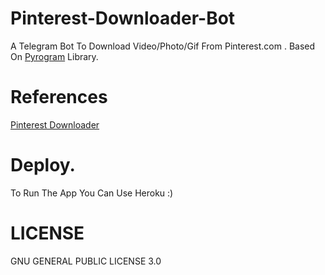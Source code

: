 # Pinterest-Downloader-Bot
A Telegram Bot To Download Video/Photo/Gif From Pinterest.com . Based On [Pyrogram](https://github.com/pyrpgra/pyrogram) Library.

# References
[Pinterest Downloader](https://github.com/kamronbek29/pinterst_downloader/blob/master/pinterest-downloader.py)

# Deploy.

To Run The App You Can Use Heroku :)

# LICENSE
GNU GENERAL PUBLIC LICENSE 3.0
